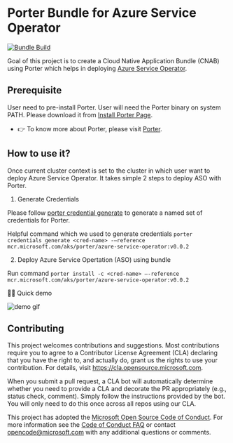# Porter Bundle for Azure Service Operator

[![Bundle Build](https://github.com/Azure/azure-service-operator-porter/actions/workflows/main.yaml/badge.svg)](https://github.com/Azure/azure-service-operator-porter/actions/workflows/main.yaml)

Goal of this project is to create a Cloud Native Application Bundle (CNAB) using Porter which helps in deploying [Azure Service Operator](https://github.com/Azure/azure-service-operator).


## Prerequisite

User need to pre-install Porter. User will need the Porter binary on system PATH. Please download it from [Install Porter Page](https://porter.sh/install/).

 - 👉 To know more about Porter, please visit [Porter](https://porter.sh/).

## How to use it? 

Once current cluster context is set to the cluster in which user want to deploy Azure Service Operator. It takes simple 2 steps to deploy ASO with Porter.

1. Generate Credentials

Please follow [porter credential generate](https://porter.sh/cli/porter_credentials_generate/) to generate a named set of credentials for Porter. 

Helpful command which we used to generate credentials `porter credentials generate <cred-name> -–reference mcr.microsoft.com/aks/porter/azure-service-operator:v0.0.2`


2. Deploy Azure Service Opertation (ASO) using bundle

Run command `porter install -c <cred-name> –-reference mcr.microsoft.com/aks/porter/azure-service-operator:v0.0.2`

🧙‍♀️ Quick demo

![demo gif](resources/demo.gif)

## Contributing

This project welcomes contributions and suggestions.  Most contributions require you to agree to a
Contributor License Agreement (CLA) declaring that you have the right to, and actually do, grant us
the rights to use your contribution. For details, visit https://cla.opensource.microsoft.com.

When you submit a pull request, a CLA bot will automatically determine whether you need to provide
a CLA and decorate the PR appropriately (e.g., status check, comment). Simply follow the instructions
provided by the bot. You will only need to do this once across all repos using our CLA.

This project has adopted the [Microsoft Open Source Code of Conduct](https://opensource.microsoft.com/codeofconduct/).
For more information see the [Code of Conduct FAQ](https://opensource.microsoft.com/codeofconduct/faq/) or
contact [opencode@microsoft.com](mailto:opencode@microsoft.com) with any additional questions or comments.
